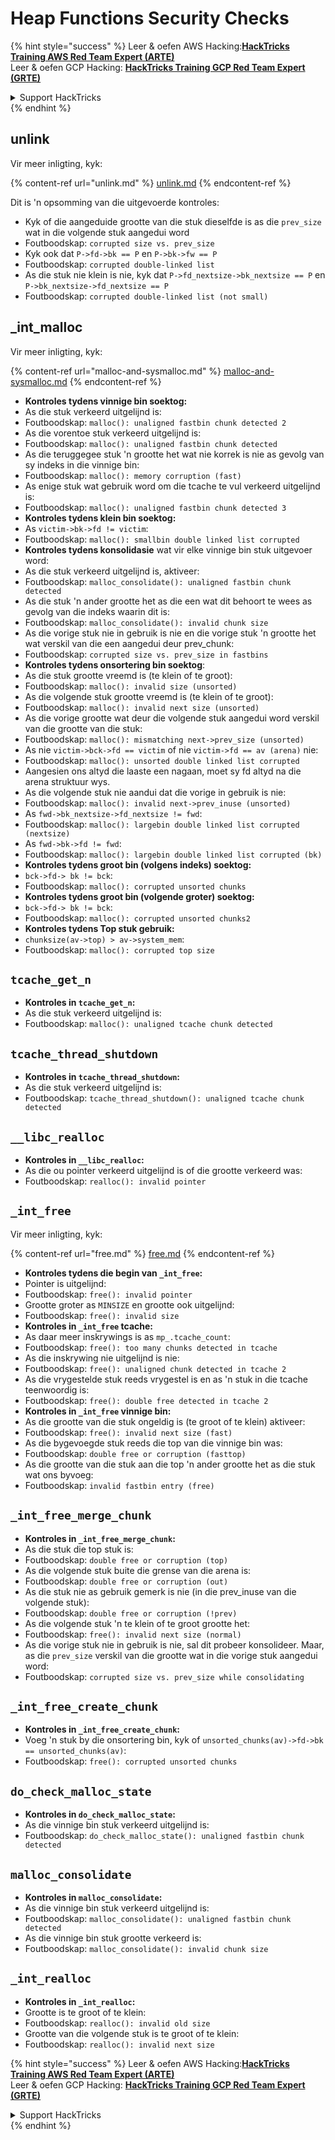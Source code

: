 # Heap Functions Security Checks

{% hint style="success" %}
Leer & oefen AWS Hacking:<img src="/.gitbook/assets/arte.png" alt="" data-size="line">[**HackTricks Training AWS Red Team Expert (ARTE)**](https://training.hacktricks.xyz/courses/arte)<img src="/.gitbook/assets/arte.png" alt="" data-size="line">\
Leer & oefen GCP Hacking: <img src="/.gitbook/assets/grte.png" alt="" data-size="line">[**HackTricks Training GCP Red Team Expert (GRTE)**<img src="/.gitbook/assets/grte.png" alt="" data-size="line">](https://training.hacktricks.xyz/courses/grte)

<details>

<summary>Support HackTricks</summary>

* Kyk na die [**subskripsie planne**](https://github.com/sponsors/carlospolop)!
* **Sluit aan by die** 💬 [**Discord groep**](https://discord.gg/hRep4RUj7f) of die [**telegram groep**](https://t.me/peass) of **volg** ons op **Twitter** 🐦 [**@hacktricks\_live**](https://twitter.com/hacktricks\_live)**.**
* **Deel hacking truuks deur PRs in te dien na die** [**HackTricks**](https://github.com/carlospolop/hacktricks) en [**HackTricks Cloud**](https://github.com/carlospolop/hacktricks-cloud) github repos.

</details>
{% endhint %}

## unlink

Vir meer inligting, kyk:

{% content-ref url="unlink.md" %}
[unlink.md](unlink.md)
{% endcontent-ref %}

Dit is 'n opsomming van die uitgevoerde kontroles:

* Kyk of die aangeduide grootte van die stuk dieselfde is as die `prev_size` wat in die volgende stuk aangedui word
* Foutboodskap: `corrupted size vs. prev_size`
* Kyk ook dat `P->fd->bk == P` en `P->bk->fw == P`
* Foutboodskap: `corrupted double-linked list`
* As die stuk nie klein is nie, kyk dat `P->fd_nextsize->bk_nextsize == P` en `P->bk_nextsize->fd_nextsize == P`
* Foutboodskap: `corrupted double-linked list (not small)`

## \_int\_malloc

Vir meer inligting, kyk:

{% content-ref url="malloc-and-sysmalloc.md" %}
[malloc-and-sysmalloc.md](malloc-and-sysmalloc.md)
{% endcontent-ref %}

* **Kontroles tydens vinnige bin soektog:**
* As die stuk verkeerd uitgelijnd is:
* Foutboodskap: `malloc(): unaligned fastbin chunk detected 2`
* As die vorentoe stuk verkeerd uitgelijnd is:
* Foutboodskap: `malloc(): unaligned fastbin chunk detected`
* As die teruggegee stuk 'n grootte het wat nie korrek is nie as gevolg van sy indeks in die vinnige bin:
* Foutboodskap: `malloc(): memory corruption (fast)`
* As enige stuk wat gebruik word om die tcache te vul verkeerd uitgelijnd is:
* Foutboodskap: `malloc(): unaligned fastbin chunk detected 3`
* **Kontroles tydens klein bin soektog:**
* As `victim->bk->fd != victim`:
* Foutboodskap: `malloc(): smallbin double linked list corrupted`
* **Kontroles tydens konsolidasie** wat vir elke vinnige bin stuk uitgevoer word:&#x20;
* As die stuk verkeerd uitgelijnd is, aktiveer:
* Foutboodskap: `malloc_consolidate(): unaligned fastbin chunk detected`
* As die stuk 'n ander grootte het as die een wat dit behoort te wees as gevolg van die indeks waarin dit is:
* Foutboodskap: `malloc_consolidate(): invalid chunk size`
* As die vorige stuk nie in gebruik is nie en die vorige stuk 'n grootte het wat verskil van die een aangedui deur prev\_chunk:
* Foutboodskap: `corrupted size vs. prev_size in fastbins`
* **Kontroles tydens onsortering bin soektog**:
* As die stuk grootte vreemd is (te klein of te groot):&#x20;
* Foutboodskap: `malloc(): invalid size (unsorted)`
* As die volgende stuk grootte vreemd is (te klein of te groot):
* Foutboodskap: `malloc(): invalid next size (unsorted)`
* As die vorige grootte wat deur die volgende stuk aangedui word verskil van die grootte van die stuk:
* Foutboodskap: `malloc(): mismatching next->prev_size (unsorted)`
* As nie `victim->bck->fd == victim` of nie `victim->fd == av (arena)` nie:
* Foutboodskap: `malloc(): unsorted double linked list corrupted`
* Aangesien ons altyd die laaste een nagaan, moet sy fd altyd na die arena struktuur wys.
* As die volgende stuk nie aandui dat die vorige in gebruik is nie:
* Foutboodskap: `malloc(): invalid next->prev_inuse (unsorted)`
* As `fwd->bk_nextsize->fd_nextsize != fwd`:
* Foutboodskap: `malloc(): largebin double linked list corrupted (nextsize)`
* As `fwd->bk->fd != fwd`:
* Foutboodskap: `malloc(): largebin double linked list corrupted (bk)`
* **Kontroles tydens groot bin (volgens indeks) soektog:**
* `bck->fd-> bk != bck`:
* Foutboodskap: `malloc(): corrupted unsorted chunks`
* **Kontroles tydens groot bin (volgende groter) soektog:**
* `bck->fd-> bk != bck`:
* Foutboodskap: `malloc(): corrupted unsorted chunks2`
* **Kontroles tydens Top stuk gebruik:**
* `chunksize(av->top) > av->system_mem`:
* Foutboodskap: `malloc(): corrupted top size`

## `tcache_get_n`

* **Kontroles in `tcache_get_n`:**
* As die stuk verkeerd uitgelijnd is:
* Foutboodskap: `malloc(): unaligned tcache chunk detected`

## `tcache_thread_shutdown`

* **Kontroles in `tcache_thread_shutdown`:**
* As die stuk verkeerd uitgelijnd is:
* Foutboodskap: `tcache_thread_shutdown(): unaligned tcache chunk detected`

## `__libc_realloc`

* **Kontroles in `__libc_realloc`:**
* As die ou pointer verkeerd uitgelijnd is of die grootte verkeerd was:
* Foutboodskap: `realloc(): invalid pointer`

## `_int_free`

Vir meer inligting, kyk:

{% content-ref url="free.md" %}
[free.md](free.md)
{% endcontent-ref %}

* **Kontroles tydens die begin van `_int_free`:**
* Pointer is uitgelijnd:
* Foutboodskap: `free(): invalid pointer`
* Grootte groter as `MINSIZE` en grootte ook uitgelijnd:
* Foutboodskap: `free(): invalid size`
* **Kontroles in `_int_free` tcache:**
* As daar meer inskrywings is as `mp_.tcache_count`:
* Foutboodskap: `free(): too many chunks detected in tcache`
* As die inskrywing nie uitgelijnd is nie:
* Foutboodskap: `free(): unaligned chunk detected in tcache 2`
* As die vrygestelde stuk reeds vrygestel is en as 'n stuk in die tcache teenwoordig is:
* Foutboodskap: `free(): double free detected in tcache 2`
* **Kontroles in `_int_free` vinnige bin:**
* As die grootte van die stuk ongeldig is (te groot of te klein) aktiveer:
* Foutboodskap: `free(): invalid next size (fast)`
* As die bygevoegde stuk reeds die top van die vinnige bin was:
* Foutboodskap: `double free or corruption (fasttop)`
* As die grootte van die stuk aan die top 'n ander grootte het as die stuk wat ons byvoeg:
* Foutboodskap: `invalid fastbin entry (free)`

## **`_int_free_merge_chunk`**

* **Kontroles in `_int_free_merge_chunk`:**
* As die stuk die top stuk is:
* Foutboodskap: `double free or corruption (top)`
* As die volgende stuk buite die grense van die arena is:
* Foutboodskap: `double free or corruption (out)`
* As die stuk nie as gebruik gemerk is nie (in die prev\_inuse van die volgende stuk):
* Foutboodskap: `double free or corruption (!prev)`
* As die volgende stuk 'n te klein of te groot grootte het:
* Foutboodskap: `free(): invalid next size (normal)`
* As die vorige stuk nie in gebruik is nie, sal dit probeer konsolideer. Maar, as die `prev_size` verskil van die grootte wat in die vorige stuk aangedui word:
* Foutboodskap: `corrupted size vs. prev_size while consolidating`

## **`_int_free_create_chunk`**

* **Kontroles in `_int_free_create_chunk`:**
* Voeg 'n stuk by die onsortering bin, kyk of `unsorted_chunks(av)->fd->bk == unsorted_chunks(av)`:
* Foutboodskap: `free(): corrupted unsorted chunks`

## `do_check_malloc_state`

* **Kontroles in `do_check_malloc_state`:**
* As die vinnige bin stuk verkeerd uitgelijnd is:
* Foutboodskap: `do_check_malloc_state(): unaligned fastbin chunk detected`

## `malloc_consolidate`

* **Kontroles in `malloc_consolidate`:**
* As die vinnige bin stuk verkeerd uitgelijnd is:
* Foutboodskap: `malloc_consolidate(): unaligned fastbin chunk detected`
* As die vinnige bin stuk grootte verkeerd is:
* Foutboodskap: `malloc_consolidate(): invalid chunk size`

## `_int_realloc`

* **Kontroles in `_int_realloc`:**
* Grootte is te groot of te klein:
* Foutboodskap: `realloc(): invalid old size`
* Grootte van die volgende stuk is te groot of te klein:
* Foutboodskap: `realloc(): invalid next size`

{% hint style="success" %}
Leer & oefen AWS Hacking:<img src="/.gitbook/assets/arte.png" alt="" data-size="line">[**HackTricks Training AWS Red Team Expert (ARTE)**](https://training.hacktricks.xyz/courses/arte)<img src="/.gitbook/assets/arte.png" alt="" data-size="line">\
Leer & oefen GCP Hacking: <img src="/.gitbook/assets/grte.png" alt="" data-size="line">[**HackTricks Training GCP Red Team Expert (GRTE)**<img src="/.gitbook/assets/grte.png" alt="" data-size="line">](https://training.hacktricks.xyz/courses/grte)

<details>

<summary>Support HackTricks</summary>

* Kyk na die [**subskripsie planne**](https://github.com/sponsors/carlospolop)!
* **Sluit aan by die** 💬 [**Discord groep**](https://discord.gg/hRep4RUj7f) of die [**telegram groep**](https://t.me/peass) of **volg** ons op **Twitter** 🐦 [**@hacktricks\_live**](https://twitter.com/hacktricks\_live)**.**
* **Deel hacking truuks deur PRs in te dien na die** [**HackTricks**](https://github.com/carlospolop/hacktricks) en [**HackTricks Cloud**](https://github.com/carlospolop/hacktricks-cloud) github repos.

</details>
{% endhint %}
